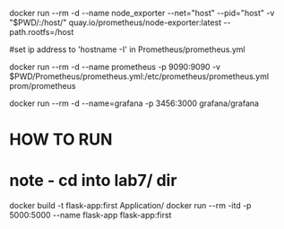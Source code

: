 docker run --rm -d --name node_exporter --net="host" --pid="host" -v "$PWD/:/host/" quay.io/prometheus/node-exporter:latest --path.rootfs=/host

#set ip address to 'hostname -I' in Prometheus/prometheus.yml

docker run --rm -d --name prometheus -p 9090:9090 -v $PWD/Prometheus/prometheus.yml:/etc/prometheus/prometheus.yml prom/prometheus

docker run --rm -d --name=grafana -p 3456:3000 grafana/grafana

# HOW TO RUN
# note - cd into lab7/ dir
docker build -t flask-app:first Application/
docker run --rm -itd -p 5000:5000 --name flask-app flask-app:first 
